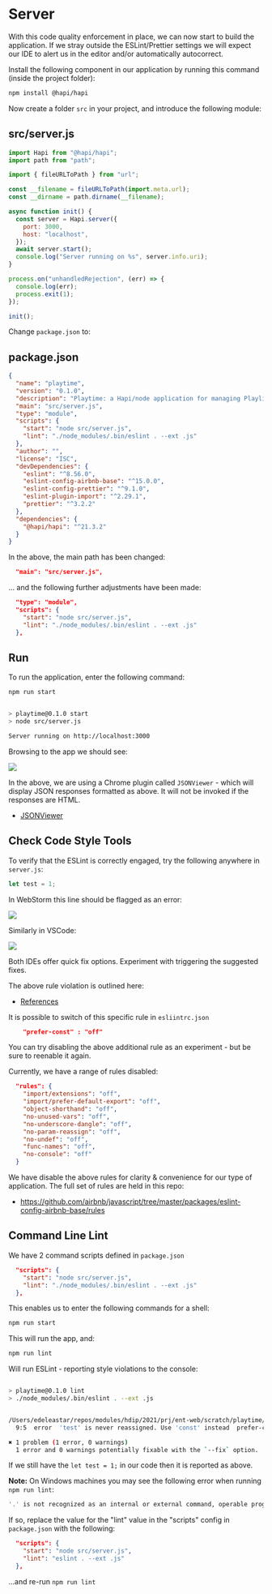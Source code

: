 # Server

With this code quality enforcement in place, we can now start to build the application. If we stray outside the ESLint/Prettier settings we will expect our IDE to alert us in the editor and/or automatically autocorrect.

Install the following component in our application by running this command (inside the project folder):

~~~bash
npm install @hapi/hapi
~~~

Now create a folder `src` in your project, and introduce the following module:

## src/server.js

~~~javascript
import Hapi from "@hapi/hapi";
import path from "path";

import { fileURLToPath } from "url";

const __filename = fileURLToPath(import.meta.url);
const __dirname = path.dirname(__filename);

async function init() {
  const server = Hapi.server({
    port: 3000,
    host: "localhost",
  });
  await server.start();
  console.log("Server running on %s", server.info.uri);
}

process.on("unhandledRejection", (err) => {
  console.log(err);
  process.exit(1);
});

init();
~~~

Change `package.json` to:

## package.json

~~~json
{
  "name": "playtime",
  "version": "0.1.0",
  "description": "Playtime: a Hapi/node application for managing Playlists",
  "main": "src/server.js",
  "type": "module",
  "scripts": {
    "start": "node src/server.js",
    "lint": "./node_modules/.bin/eslint . --ext .js"
  },
  "author": "",
  "license": "ISC",
  "devDependencies": {
    "eslint": "^8.56.0",
    "eslint-config-airbnb-base": "^15.0.0",
    "eslint-config-prettier": "^9.1.0",
    "eslint-plugin-import": "^2.29.1",
    "prettier": "^3.2.2"
  },
  "dependencies": {
    "@hapi/hapi": "^21.3.2"
  }
}
~~~

In the above, the main path has been changed:

~~~json
  "main": "src/server.js",
~~~

... and the following further adjustments have been made:

~~~json
  "type": "module",
  "scripts": {
    "start": "node src/server.js",
    "lint": "./node_modules/.bin/eslint . --ext .js"
  },
~~~

## Run

To run the application, enter the following command:

~~~bash
npm run start
~~~

~~~bash

> playtime@0.1.0 start
> node src/server.js

Server running on http://localhost:3000
~~~

Browsing to the app we should see:

![](img/06.png)

In the above, we are using a Chrome plugin called `JSONViewer` - which will display JSON responses formatted as above. It will not be invoked if the responses are HTML.

- [JSONViewer](https://chrome.google.com/webstore/detail/json-viewer/gbmdgpbipfallnflgajpaliibnhdgobh)

## Check Code Style Tools

To verify that the ESLint is correctly engaged, try the following anywhere in `server.js`:

~~~javascript
let test = 1;
~~~

In WebStorm this line should be flagged as an error:

![](img/07.png)

Similarly in VSCode:

![](img/08.png)

Both IDEs offer quick fix options. Experiment with triggering the suggested fixes.

The above rule violation is outlined here:

- [References](https://github.com/airbnb/javascript#references)

It is possible to switch of this specific rule in `esliintrc.json`

~~~json
    "prefer-const" : "off"
~~~

You can try disabling the above additional rule as an experiment - but be sure to reenable it again.

Currently, we have a range of rules disabled:

~~~json
  "rules": {
    "import/extensions": "off",
    "import/prefer-default-export": "off",
    "object-shorthand": "off",
    "no-unused-vars": "off",
    "no-underscore-dangle": "off",
    "no-param-reassign": "off",
    "no-undef": "off",
    "func-names": "off",
    "no-console": "off"
  }
~~~

We have disable the above rules for clarity & convenience for our type of application. The full set of rules are held in this repo:

- <https://github.com/airbnb/javascript/tree/master/packages/eslint-config-airbnb-base/rules>

## Command Line Lint

We have 2 command scripts defined in `package.json`

~~~json
  "scripts": {
    "start": "node src/server.js",
    "lint": "./node_modules/.bin/eslint . --ext .js"
  },
~~~

This enables us to enter the following commands for a shell:

~~~bash
npm run start
~~~

This will run the app, and:

~~~bash
npm run lint
~~~

Will run ESLint - reporting style violations to the console:

~~~bash

> playtime@0.1.0 lint
> ./node_modules/.bin/eslint . --ext .js


/Users/edeleastar/repos/modules/hdip/2021/prj/ent-web/scratch/playtime/src/server.js
  9:5  error  'test' is never reassigned. Use 'const' instead  prefer-const

✖ 1 problem (1 error, 0 warnings)
  1 error and 0 warnings potentially fixable with the `--fix` option.

~~~

If we still have the `let test = 1;` in our code then it is reported as above.

**Note:** On Windows machines you may see the following error when running `npm run lint`:

~~~bash
'.' is not recognized as an internal or external command, operable program or batch file.
~~~

If so, replace the value for the "lint" value in the "scripts" config in `package.json` with the following: 

~~~json
  "scripts": {
    "start": "node src/server.js",
    "lint": "eslint . --ext .js"
  },
~~~

...and re-run `npm run lint`
